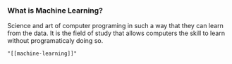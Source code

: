 ### What is Machine Learning?

Science and art of computer programing in such a way that they can learn from the data. It is the field of study that allows computers the skill to learn without programaticaly doing so.


```query  
"[[machine-learning]]"  
```


